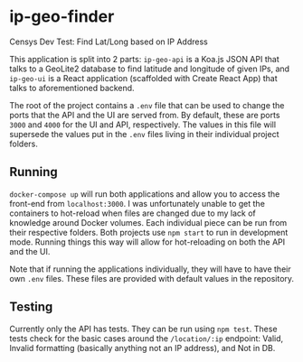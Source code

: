 # ip-geo-finder
Censys Dev Test: Find Lat/Long based on IP Address

This application is split into 2 parts: `ip-geo-api` is a Koa.js JSON API that talks to a GeoLite2 database to find latitude and longitude of given IPs, and `ip-geo-ui` is a React application (scaffolded with Create React App) that talks to aforementioned backend. 

The root of the project contains a `.env` file that can be used to change the ports that the API and the UI are served from. By default, these are ports `3000` and `4000` for the UI and API, respectively. The values in this file will supersede the values put in the `.env` files living in their individual project folders. 

## Running

`docker-compose up` will run both applications and allow you to access the front-end from `localhost:3000`. I was unfortunately unable to get the containers to hot-reload when files are changed due to my lack of knowledge around Docker volumes. Each individual piece can be run from their respective folders. Both projects use `npm start` to run in development mode. Running things this way will allow for hot-reloading on both the API and the UI.

Note that if running the applications individually, they will have to have their own `.env` files. These files are provided with default values in the repository.

## Testing

Currently only the API has tests. They can be run using `npm test`. These tests check for the basic cases around the `/location/:ip` endpoint: Valid, Invalid formatting (basically anything not an IP address), and Not in DB.